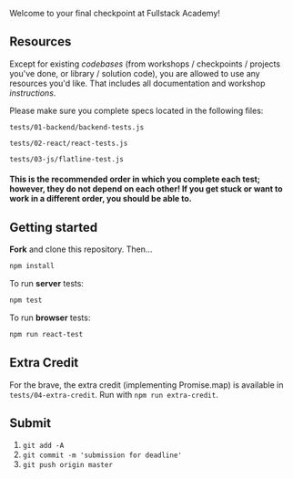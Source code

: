 Welcome to your final checkpoint at Fullstack Academy!

## Resources

Except for existing *codebases* (from workshops / checkpoints / projects you've done, or library / solution code), you are allowed to use any resources you'd like. That includes all documentation and workshop *instructions*.

Please make sure you complete specs located in the following files:

`tests/01-backend/backend-tests.js`

`tests/02-react/react-tests.js`

`tests/03-js/flatline-test.js`

#### This is the recommended order in which you complete each test; however, they do not depend on each other! If you get stuck or want to work in a different order, you should be able to.

## Getting started

**Fork** and clone this repository. Then...

```bash
npm install
```

To run **server** tests:

```bash
npm test
```

To run **browser** tests:

```bash
npm run react-test
```

## Extra Credit

For the brave, the extra credit (implementing Promise.map) is available in `tests/04-extra-credit`. Run with `npm run extra-credit`.

## Submit

1. `git add -A`
2. `git commit -m 'submission for deadline'`
3. `git push origin master`
